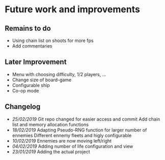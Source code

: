 ﻿# Future work and improvements
## Remains to do 

* Using chain list on shoots for more fps
* Add commentaries

## Later Improvement

* Menu with choosing difficulty, 1/2 players, ...
* Change size of board-game
* Configurable ship
* Co-op mode

## Changelog
* *25/02/2019* Git repo changed for easier access and commit
	       Add chain list and memory allocation functions
* *18/02/2019* Adapting Pseudo-RNG function for larger number of ennemies
               Different ennemy fleets and higly configurable 
* *10/02/2019* Ennemies are now moving left/right
* *04/02/2019* Adding number of life configuration and view
* *23/01/2019* Adding the actual project

